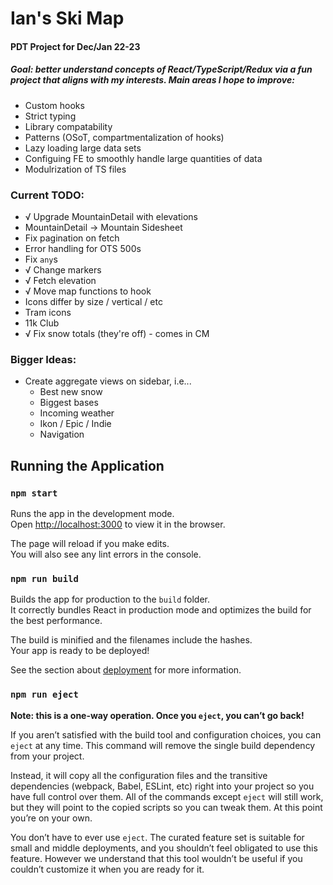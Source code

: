 # Ian's Ski Map

#### PDT Project for Dec/Jan 22-23

##### Goal: better understand concepts of React/TypeScript/Redux via a fun project that aligns with my interests. Main areas I hope to improve:

- Custom hooks
- Strict typing
- Library compatability
- Patterns (OSoT, compartmentalization of hooks)
- Lazy loading large data sets
- Configuing FE to smoothly handle large quantities of data
- Modulrization of TS files

### Current TODO:

- √ Upgrade MountainDetail with elevations
- MountainDetail -> Mountain Sidesheet
- Fix pagination on fetch
- Error handling for OTS 500s
- Fix `any`s
- √ Change markers
- √ Fetch elevation
- √ Move map functions to hook
- Icons differ by size / vertical / etc
- Tram icons
- 11k Club
- √ Fix snow totals (they're off) - comes in CM

### Bigger Ideas:

- Create aggregate views on sidebar, i.e...
  - Best new snow
  - Biggest bases
  - Incoming weather
  - Ikon / Epic / Indie
  - Navigation

## Running the Application

### `npm start`

Runs the app in the development mode.\
Open [http://localhost:3000](http://localhost:3000) to view it in the browser.

The page will reload if you make edits.\
You will also see any lint errors in the console.

### `npm run build`

Builds the app for production to the `build` folder.\
It correctly bundles React in production mode and optimizes the build for the best performance.

The build is minified and the filenames include the hashes.\
Your app is ready to be deployed!

See the section about [deployment](https://facebook.github.io/create-react-app/docs/deployment) for more information.

### `npm run eject`

**Note: this is a one-way operation. Once you `eject`, you can’t go back!**

If you aren’t satisfied with the build tool and configuration choices, you can `eject` at any time. This command will remove the single build dependency from your project.

Instead, it will copy all the configuration files and the transitive dependencies (webpack, Babel, ESLint, etc) right into your project so you have full control over them. All of the commands except `eject` will still work, but they will point to the copied scripts so you can tweak them. At this point you’re on your own.

You don’t have to ever use `eject`. The curated feature set is suitable for small and middle deployments, and you shouldn’t feel obligated to use this feature. However we understand that this tool wouldn’t be useful if you couldn’t customize it when you are ready for it.
